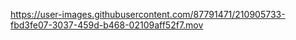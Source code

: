 



https://user-images.githubusercontent.com/87791471/210905733-fbd3fe07-3037-459d-b468-02109aff52f7.mov

